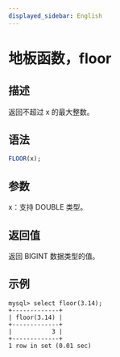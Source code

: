 ```yaml
---
displayed_sidebar: English
---
```


# 地板函数，floor

## 描述

返回不超过 x 的最大整数。

## 语法

```SQL
FLOOR(x);
```

## 参数

x：支持 DOUBLE 类型。

## 返回值

返回 BIGINT 数据类型的值。

## 示例

```Plaintext
mysql> select floor(3.14);
+-------------+
| floor(3.14) |
+-------------+
|           3 |
+-------------+
1 row in set (0.01 sec)
```
